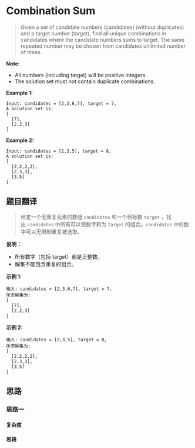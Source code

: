 # Combination Sum #
>Given a set of candidate numbers (candidates) (without duplicates) and a target number (target), find all unique combinations in candidates where the candidate numbers sums to target.
 The same repeated number may be chosen from candidates unlimited number of times.
 
**Note:**

- All numbers (including target) will be positive integers.
- The solution set must not contain duplicate combinations.

**Example 1:**
```
Input: candidates = [2,3,6,7], target = 7,
A solution set is:
[
  [7],
  [2,2,3]
]
```

**Example 2:**
```
Input: candidates = [2,3,5], target = 8,
A solution set is:
[
  [2,2,2,2],
  [2,3,3],
  [3,5]
]
```
 
## 题目翻译 ##
>给定一个无重复元素的数组 ```candidates``` 和一个目标数 ```target``` ，找出 ```candidates``` 中所有可以使数字和为 ```target``` 的组合。```candidates``` 中的数字可以无限制重复被选取。
 
**说明：**

- 所有数字（包括 target）都是正整数。
- 解集不能包含重复的组合。 
 
**示例 1:**
```
输入: candidates = [2,3,6,7], target = 7,
所求解集为:
[
  [7],
  [2,2,3]
]
```

**示例 2:**
```
输入: candidates = [2,3,5], target = 8,
所求解集为:
[
  [2,2,2,2],
  [2,3,3],
  [3,5]
]
```

## 思路 ##
### 思路一 ###

#### 复杂度 ####

#### 思路 ####